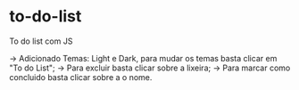 # to-do-list

To do list com JS

-> Adicionado Temas: Light e Dark, para mudar os temas basta clicar em "To do List";
-> Para excluir basta clicar sobre a lixeira;
-> Para marcar como concluido basta clicar sobre a o nome.
